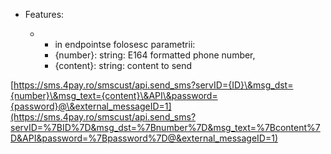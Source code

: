 - Features:

  - - in endpointse folosesc parametrii:
    - {number}: string: E164 formatted phone number,
    - {content}: string: content to send

[https://sms.4pay.ro/smscust/api.send_sms?servID={ID}\&msg_dst={number}\&msg_text={content}\&API\&password={password}@\&external_messageID=1](https://sms.4pay.ro/smscust/api.send_sms?servID=%7BID%7D&msg_dst=%7Bnumber%7D&msg_text=%7Bcontent%7D&API&password=%7Bpassword%7D@&external_messageID=1)
